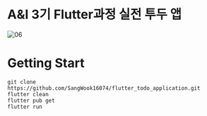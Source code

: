 # A&I 3기 Flutter과정 실전 투두 앱

![06](https://github.com/user-attachments/assets/034f7c86-ed41-4ea6-b9ab-0720f65803ce)

# Getting Start
```
git clone https://github.com/SangWook16074/flutter_todo_application.git
flutter clean
flutter pub get
flutter run
```
